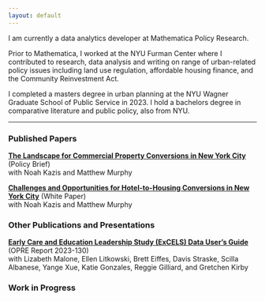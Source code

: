 ```yaml
---
layout: default
---
```


I am currently a data analytics developer at Mathematica Policy Research.

Prior to Mathematica, I worked at the NYU Furman Center where I contributed to research, data analysis and writing on range of urban-related policy issues including land use regulation, affordable housing finance, and the Community Reinvestment Act. 

I completed a masters degree in urban planning at the NYU Wagner Graduate School of Public Service in 2023. I hold a bachelors degree in comparative literature and public policy, also from NYU.

***

### Published Papers ###

<b>[The Landscape for Commercial Property Conversions in New York City](https://furmancenter.org/research/publication/commercial-property-conversions)</b> (Policy Brief)
<br>with Noah Kazis and Matthew Murphy

<b>[Challenges and Opportunities for Hotel-to-Housing Conversions in New York City](https://furmancenter.org/research/publication/challenges-and-opportunities-for-hotel-to-housing-conversions-in-new-york-c)</b> (White Paper)
<br>with Noah Kazis and Matthew Murphy

### Other Publications and Presentations ###

<b>[Early Care and Education Leadership Study (ExCELS) Data User’s Guide](https://www.mathematica.org/publications/early-care-and-education-leadership-study-excels-data-users-guide)</b> (OPRE Report 2023-130)
<br>with Lizabeth Malone, Ellen Litkowski, Brett Eiffes, Davis Straske, Scilla Albanese, Yange Xue, Katie Gonzales, Reggie Gilliard, and Gretchen Kirby


### Work in Progress ###
